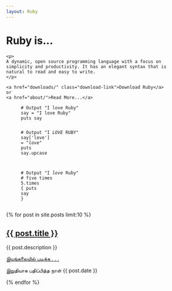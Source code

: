 ```yaml
---
layout: Ruby
--- 
```


<div id="intro-wrapper">
  <div id="intro">
    <h1>Ruby is...</h1>

    <p>
    A dynamic, open source programming language with a focus on
    simplicity and productivity. It has an elegant syntax that is
    natural to read and easy to write.
    </p>

    <a href="downloads/" class="download-link">Download Ruby</a>
    or
    <a href="about/">Read More...</a>

  </div>
  <div id="code">
<figure class="highlight"><pre><code class="language-ruby" data-lang="ruby"><span class="c1"># Output "I love Ruby"</span>
<span class="n">say</span> <span class="o">=</span> <span class="s2">"I love Ruby"</span>
<span class="nb">puts</span> <span class="n">say</span>

<span class="c1"># Output "I *LOVE* RUBY"</span>
<span class="n">say</span><span class="p">[</span><span class="s1">'love'</span><span class="p">]</span> <span class="o">=</span> <span class="s2">"*love*"</span>
<span class="nb">puts</span> <span class="n">say</span><span class="p">.</span><span class="nf">upcase</span>

<span class="c1"># Output "I *love* Ruby"</span>
<span class="c1"># five times</span>
<span class="mi">5</span><span class="p">.</span><span class="nf">times</span> <span class="p">{</span> <span class="nb">puts</span> <span class="n">say</span> <span class="p">}</span></code></pre></figure>

</div>
</div>

{% for post in site.posts limit:10 %}
<div class="post">
<h2><a href="{{ site.url}}/{{ post.url }}">{{ post.title }}</a></h2>
<p>{{ post.description }}</p>
<p class="post-link"><a href="{{ site.url}}/{{ post.url }}">இயங்கலையில் படிக்க . . .</a></p>
<p class="post-info">இறுதியாக பதிப்பித்த நாள் {{ post.date }}</p>
</div>
{% endfor %}
